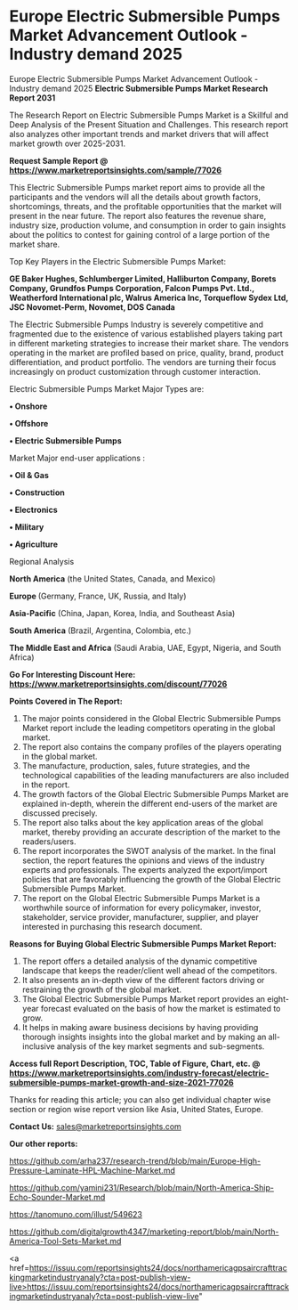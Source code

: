 # Europe Electric Submersible Pumps Market Advancement Outlook - Industry demand 2025
Europe Electric Submersible Pumps Market Advancement Outlook - Industry demand 2025
<strong>Electric Submersible Pumps Market Research Report 2031</strong>

The Research Report on Electric Submersible Pumps Market is a Skillful and Deep Analysis of the Present Situation and Challenges. This research report also analyzes other important trends and market drivers that will affect market growth over 2025-2031.

<strong>Request Sample Report @ <a href=https://www.marketreportsinsights.com/sample/77026>https://www.marketreportsinsights.com/sample/77026</a></strong>

This Electric Submersible Pumps market report aims to provide all the participants and the vendors will all the details about growth factors, shortcomings, threats, and the profitable opportunities that the market will present in the near future. The report also features the revenue share, industry size, production volume, and consumption in order to gain insights about the politics to contest for gaining control of a large portion of the market share.

Top Key Players in the Electric Submersible Pumps Market:

<strong>GE Baker Hughes, Schlumberger Limited, Halliburton Company, Borets Company, Grundfos Pumps Corporation, Falcon Pumps Pvt. Ltd., Weatherford International plc, Walrus America Inc, Torqueflow Sydex Ltd, JSC Novomet-Perm, Novomet, DOS Canada</strong>

The Electric Submersible Pumps Industry is severely competitive and fragmented due to the existence of various established players taking part in different marketing strategies to increase their market share. The vendors operating in the market are profiled based on price, quality, brand, product differentiation, and product portfolio. The vendors are turning their focus increasingly on product customization through customer interaction.

Electric Submersible Pumps Market Major Types are:

<strong>• Onshore

• Offshore

• Electric Submersible Pumps</strong>

Market Major end-user applications :

<strong>• Oil & Gas

• Construction

• Electronics

• Military

• Agriculture</strong>

Regional Analysis

</u><strong><b>North America</b></strong> (the United States, Canada, and Mexico)

<strong><b>Europe </b></strong>(Germany, France, UK, Russia, and Italy)

<strong><b>Asia-Pacific</b></strong> (China, Japan, Korea, India, and Southeast Asia)

<strong><b>South America</b></strong> (Brazil, Argentina, Colombia, etc.)

<strong><b>The Middle East and Africa</b></strong> (Saudi Arabia, UAE, Egypt, Nigeria, and South Africa)

<strong>Go For Interesting Discount Here: <a href=https://www.marketreportsinsights.com/discount/77026>https://www.marketreportsinsights.com/discount/77026</a></strong>

<strong>Points Covered in The Report:</strong>
<ol>
  <li>The major points considered in the Global Electric Submersible Pumps Market report include the leading competitors operating in the global market.</li>
  <li>The report also contains the company profiles of the players operating in the global market.</li>
  <li>The manufacture, production, sales, future strategies, and the technological capabilities of the leading manufacturers are also included in the report.</li>
  <li>The growth factors of the Global Electric Submersible Pumps Market are explained in-depth, wherein the different end-users of the market are discussed precisely.</li>
  <li>The report also talks about the key application areas of the global market, thereby providing an accurate description of the market to the readers/users.</li>
  <li>The report incorporates the SWOT analysis of the market. In the final section, the report features the opinions and views of the industry experts and professionals. The experts analyzed the export/import policies that are favorably influencing the growth of the Global Electric Submersible Pumps Market.</li>
  <li>The report on the Global Electric Submersible Pumps Market is a worthwhile source of information for every policymaker, investor, stakeholder, service provider, manufacturer, supplier, and player interested in purchasing this research document.</li>
</ol>
<strong>Reasons for Buying Global Electric Submersible Pumps Market Report:</strong>

<ol>
  <li>The report offers a detailed analysis of the dynamic competitive landscape that keeps the reader/client well ahead of the competitors.</li>
  <li>It also presents an in-depth view of the different factors driving or restraining the growth of the global market.</li>
  <li>The Global Electric Submersible Pumps Market report provides an eight-year forecast evaluated on the basis of how the market is estimated to grow.</li>
  <li>It helps in making aware business decisions by having providing thorough insights insights into the global market and by making an all-inclusive analysis of the key market segments and sub-segments.</li>
</ol>
<strong>Access full Report Description, TOC, Table of Figure, Chart, etc. @ <a href=https://www.marketreportsinsights.com/industry-forecast/electric-submersible-pumps-market-growth-and-size-2021-77026>https://www.marketreportsinsights.com/industry-forecast/electric-submersible-pumps-market-growth-and-size-2021-77026</a></strong>


Thanks for reading this article; you can also get individual chapter wise section or region wise report version like Asia, United States, Europe.

<strong>Contact Us:</strong>
sales@marketreportsinsights.com

<strong>Our other reports:</strong>

<a href=https://github.com/arha237/research-trend/blob/main/Europe-High-Pressure-Laminate-HPL-Machine-Market.md>https://github.com/arha237/research-trend/blob/main/Europe-High-Pressure-Laminate-HPL-Machine-Market.md</a>

<a href=https://github.com/yamini231/Research/blob/main/North-America-Ship-Echo-Sounder-Market.md>https://github.com/yamini231/Research/blob/main/North-America-Ship-Echo-Sounder-Market.md</a>

<a href=https://tanomuno.com/illust/549623>https://tanomuno.com/illust/549623</a>

<a href=https://github.com/digitalgrowth4347/marketing-report/blob/main/North-America-Tool-Sets-Market.md>https://github.com/digitalgrowth4347/marketing-report/blob/main/North-America-Tool-Sets-Market.md</a>

<a href=https://issuu.com/reportsinsights24/docs/northamericagpsaircrafttrackingmarketindustryanaly?cta=post-publish-view-live>https://issuu.com/reportsinsights24/docs/northamericagpsaircrafttrackingmarketindustryanaly?cta=post-publish-view-live</a>"

